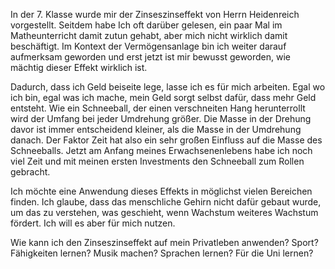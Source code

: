 In der 7. Klasse wurde mir der Zinseszinseffekt von Herrn Heidenreich vorgestellt. Seitdem habe Ich oft darüber gelesen, ein paar Mal im Matheunterricht damit zutun gehabt, aber mich nicht wirklich damit beschäftigt. Im Kontext der Vermögensanlage bin ich weiter darauf aufmerksam geworden und erst jetzt ist mir bewusst geworden, wie mächtig dieser Effekt wirklich ist. 

Dadurch, dass ich Geld beiseite lege, lasse ich es für mich arbeiten. Egal wo ich bin, egal was ich mache, mein Geld sorgt selbst dafür, dass mehr Geld entsteht. Wie ein Schneeball, der einen verschneiten Hang herunterrollt wird der Umfang bei jeder Umdrehung größer. Die Masse in der Drehung davor ist immer entscheidend kleiner, als die Masse in der Umdrehung danach. Der Faktor Zeit hat also ein sehr großen Einfluss auf die Masse des Schneeballs. 
Jetzt am Anfang meines Erwachsenenlebens habe ich noch viel Zeit und mit meinen ersten Investments den Schneeball zum Rollen gebracht. 

Ich möchte eine Anwendung dieses Effekts in möglichst vielen Bereichen finden. Ich glaube, dass das menschliche Gehirn nicht dafür gebaut wurde, um das zu verstehen, was geschieht, wenn Wachstum weiteres Wachstum fördert. Ich will es aber für mich nutzen. 

Wie kann ich den Zinseszinseffekt auf mein Privatleben anwenden?
Sport?
Fähigkeiten lernen?
Musik machen?
Sprachen lernen?
Für die Uni lernen?
